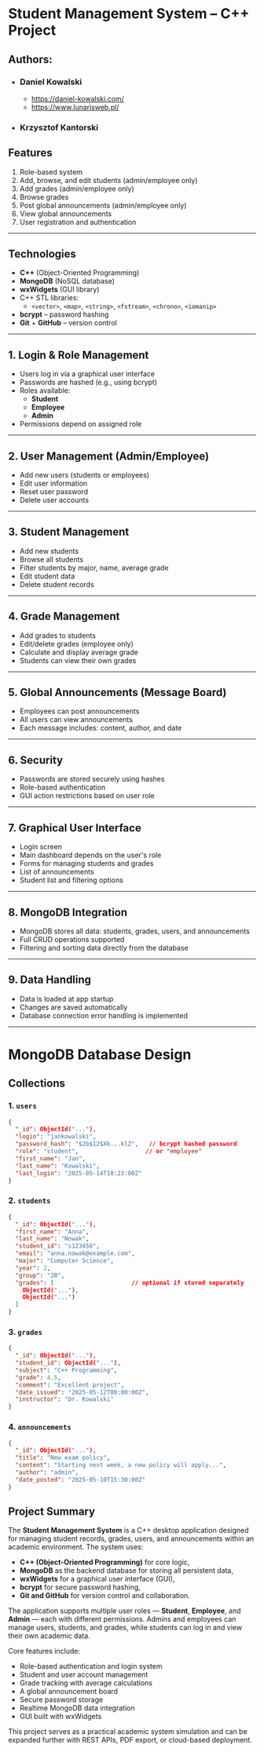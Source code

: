 # Student Management System – C++ Project

## Authors:
- ### Daniel Kowalski
  - https://daniel-kowalski.com/
  - https://www.lunarisweb.pl/
- ### Krzysztof Kantorski

## Features

1. Role-based system
2. Add, browse, and edit students (admin/employee only)
3. Add grades (admin/employee only)
4. Browse grades
5. Post global announcements (admin/employee only)
6. View global announcements
7. User registration and authentication

---

## Technologies

- **C++** (Object-Oriented Programming)
- **MongoDB** (NoSQL database)
- **wxWidgets** (GUI library)
- C++ STL libraries:
  - `<vector>`, `<map>`, `<string>`, `<fstream>`, `<chrono>`, `<iomanip>`
- **bcrypt** – password hashing
- **Git** + **GitHub** – version control

---

## 1. Login & Role Management

- Users log in via a graphical user interface
- Passwords are hashed (e.g., using bcrypt)
- Roles available:
  - **Student**
  - **Employee**
  - **Admin**
- Permissions depend on assigned role

---

## 2. User Management (Admin/Employee)

- Add new users (students or employees)
- Edit user information
- Reset user password
- Delete user accounts

---

## 3. Student Management

- Add new students
- Browse all students
- Filter students by major, name, average grade
- Edit student data
- Delete student records

---

## 4. Grade Management

- Add grades to students
- Edit/delete grades (employee only)
- Calculate and display average grade
- Students can view their own grades

---

## 5. Global Announcements (Message Board)

- Employees can post announcements
- All users can view announcements
- Each message includes: content, author, and date

---

## 6. Security

- Passwords are stored securely using hashes
- Role-based authentication
- GUI action restrictions based on user role

---

## 7. Graphical User Interface

- Login screen
- Main dashboard depends on the user's role
- Forms for managing students and grades
- List of announcements
- Student list and filtering options

---

## 8. MongoDB Integration

- MongoDB stores all data: students, grades, users, and announcements
- Full CRUD operations supported
- Filtering and sorting data directly from the database

---

## 9. Data Handling

- Data is loaded at app startup
- Changes are saved automatically
- Database connection error handling is implemented

---

# MongoDB Database Design

## Collections

### 1. `users`
```json
{
  "_id": ObjectId("..."),
  "login": "jankowalski",
  "password_hash": "$2b$12$Xk...klZ",   // bcrypt hashed password
  "role": "student",                   // or "employee"
  "first_name": "Jan",
  "last_name": "Kowalski",
  "last_login": "2025-05-14T10:23:00Z"
}
```

### 2. `students`
```json
{
  "_id": ObjectId("..."),
  "first_name": "Anna",
  "last_name": "Nowak",
  "student_id": "s123456",
  "email": "anna.nowak@example.com",
  "major": "Computer Science",
  "year": 2,
  "group": "2B",
  "grades": [                      // optional if stored separately
    ObjectId("..."),
    ObjectId("...")
  ]
}

```

### 3. `grades`

```json
{
  "_id": ObjectId("..."),
  "student_id": ObjectId("..."),
  "subject": "C++ Programming",
  "grade": 4.5,
  "comment": "Excellent project",
  "date_issued": "2025-05-12T00:00:00Z",
  "instructor": "Dr. Kowalski"
}
```

### 4. `announcements`

```json
{
  "_id": ObjectId("..."),
  "title": "New exam policy",
  "content": "Starting next week, a new policy will apply...",
  "author": "admin",
  "date_posted": "2025-05-10T15:30:00Z"
}
```
## Project Summary

The **Student Management System** is a C++ desktop application designed for managing student records, grades, users, and announcements within an academic environment. The system uses:

- **C++ (Object-Oriented Programming)** for core logic,
- **MongoDB** as the backend database for storing all persistent data,
- **wxWidgets** for a graphical user interface (GUI),
- **bcrypt** for secure password hashing,
- **Git and GitHub** for version control and collaboration.

The application supports multiple user roles — **Student**, **Employee**, and **Admin** — each with different permissions. Admins and employees can manage users, students, and grades, while students can log in and view their own academic data.

Core features include:
- Role-based authentication and login system
- Student and user account management
- Grade tracking with average calculations
- A global announcement board
- Secure password storage
- Realtime MongoDB data integration
- GUI built with wxWidgets

This project serves as a practical academic system simulation and can be expanded further with REST APIs, PDF export, or cloud-based deployment.

